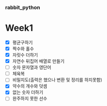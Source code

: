 ### rabbit_python

# Week1

- [x] 평균구하기
- [x] 짝수와 홀수
- [x] 자릿수 더하기
- [x] 자연수 뒤집어 배열로 만들기
- [ ] 숫자 문자열과 영단어
- [ ] 체육복
- [ ] 비밀지도(출력은 했으나 변환 및 정리를 하지못함)
- [x] 약수의 개수와 덧셈
- [x] 없는 숫자 더하기
- [ ] 완주하지 못한 선수

